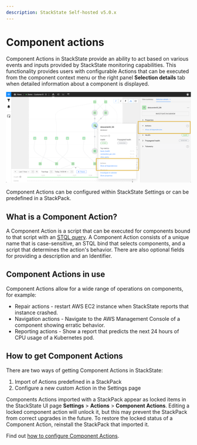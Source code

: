```yaml
---
description: StackState Self-hosted v5.0.x 
---
```


# Component actions

Component Actions in StackState provide an ability to act based on various events and inputs provided by StackState monitoring capabilities. This functionality provides users with configurable Actions that can be executed from the component context menu or the right panel **Selection details** tab when detailed information about a component is displayed.

![Component Actions](../../.gitbook/assets/v50_actions.png)

Component Actions can be configured within StackState Settings or can be predefined in a StackPack.

## What is a Component Action?

A Component Action is a script that can be executed for components bound to that script with an [STQL query](../../develop/reference/stql_reference.md). A Component Action consists of a unique name that is case-sensitive, an STQL bind that selects components, and a script that determines the action's behavior. There are also optional fields for providing a description and an Identifier.

## Component Actions in use

Component Actions allow for a wide range of operations on components, for example:

* Repair actions - restart AWS EC2 instance when StackState reports that instance crashed.
* Navigation actions - Navigate to the AWS Management Console of a component showing erratic behavior.
* Reporting actions - Show a report that predicts the next 24 hours of CPU usage of a Kubernetes pod.

## How to get Component Actions

There are two ways of getting Component Actions in StackState:

1. Import of Actions predefined in a StackPack
2. Configure a new custom Action in the Settings page

Components Actions imported with a StackPack appear as locked items in the StackState UI page **Settings** &gt; **Actions** &gt; **Component Actions**. Editing a locked component action will unlock it, but this may prevent the StackPack from correct upgrades in the future. To restore the locked status of a Component Action, reinstall the StackPack that imported it.

Find out [how to configure Component Actions](../../develop/developer-guides/custom-functions/component-actions.md).

